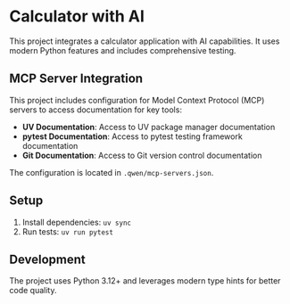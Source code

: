 # Calculator with AI

This project integrates a calculator application with AI capabilities. It uses modern Python features and includes comprehensive testing.

## MCP Server Integration

This project includes configuration for Model Context Protocol (MCP) servers to access documentation for key tools:

- **UV Documentation**: Access to UV package manager documentation
- **pytest Documentation**: Access to pytest testing framework documentation  
- **Git Documentation**: Access to Git version control documentation

The configuration is located in `.qwen/mcp-servers.json`.

## Setup

1. Install dependencies: `uv sync`
2. Run tests: `uv run pytest`

## Development

The project uses Python 3.12+ and leverages modern type hints for better code quality.